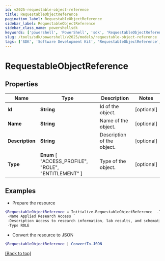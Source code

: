 ```yaml
---
id: v2025-requestable-object-reference
title: RequestableObjectReference
pagination_label: RequestableObjectReference
sidebar_label: RequestableObjectReference
sidebar_class_name: powershellsdk
keywords: ['powershell', 'PowerShell', 'sdk', 'RequestableObjectReference', 'V2025RequestableObjectReference'] 
slug: /tools/sdk/powershell/v2025/models/requestable-object-reference
tags: ['SDK', 'Software Development Kit', 'RequestableObjectReference', 'V2025RequestableObjectReference']
---
```



# RequestableObjectReference

## Properties

Name | Type | Description | Notes
------------ | ------------- | ------------- | -------------
**Id** | **String** | Id of the object. | [optional] 
**Name** | **String** | Name of the object. | [optional] 
**Description** | **String** | Description of the object. | [optional] 
**Type** |  **Enum** [  "ACCESS_PROFILE",    "ROLE",    "ENTITLEMENT" ] | Type of the object. | [optional] 

## Examples

- Prepare the resource
```powershell
$RequestableObjectReference = Initialize-RequestableObjectReference  -Id 2c9180835d2e5168015d32f890ca1581 `
 -Name Applied Research Access `
 -Description Access to research information, lab results, and schematics `
 -Type ROLE
```

- Convert the resource to JSON
```powershell
$RequestableObjectReference | ConvertTo-JSON
```


[[Back to top]](#) 

